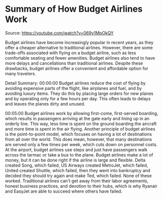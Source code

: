 # Summary of How Budget Airlines Work

Source: https://youtube.com/watch?v=069y1MpOkQY

Budget airlines have become increasingly popular in recent years, as they offer a cheaper alternative to traditional airlines. However, there are some trade-offs associated with flying on a budget airline, such as less comfortable seating and fewer amenities. Budget airlines also tend to have more delays and cancellations than traditional airlines. Despite these drawbacks, budget airlines offer a convenient and affordable option for many travelers.

Detail Summary: 
00:00:00
Budget airlines reduce the cost of flying by avoiding expensive parts of the flight, like airplanes and fuel, and by avoiding luxury items. They do this by placing large orders for new planes and by operating only for a few hours per day. This often leads to delays and leaves the planes dirty and unused.

00:05:00
Budget airlines work by allowing first-come, first-served boarding, which results in passengers arriving at the gate early and lining up in an orderly line. This way, less time is spent on the ground boarding the aircraft and more time is spent in the air flying. Another principle of budget airlines is the point-to-point model, which focuses on having a lot of destinations from all over the world. This does mean, however, that many destinations are served only a few times per week, which cuts down on personnel costs. At the airport, budget airlines use steps and just have passengers walk across the tarmac or take a bus to the plane. Budget airlines make a lot of money, but it can be done right if the airline is large and flexible. Delta created Song, which failed, US Airways created MetroJet, which failed, United created Shuttle, which failed, then they went into bankruptcy and decided they should try again and make Ted, which failed. None of these worked. Traditional airlines can't get away from their labor agreements, honest business practices, and devotion to their hubs, which is why Ryanair and EasyJet are able to succeed where others have failed.


